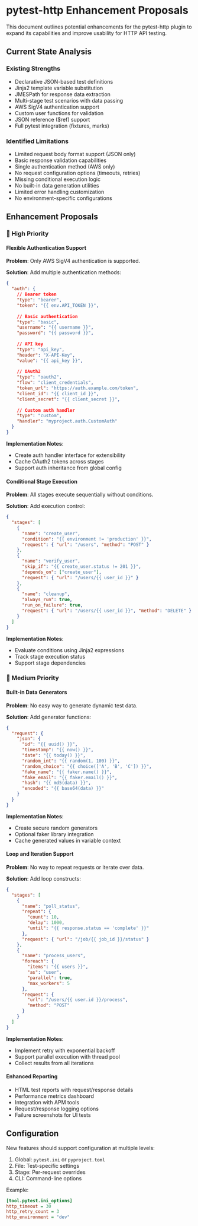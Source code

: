 # pytest-http Enhancement Proposals

This document outlines potential enhancements for the pytest-http plugin to expand its capabilities and improve usability for HTTP API testing.

## Current State Analysis

### Existing Strengths
- Declarative JSON-based test definitions
- Jinja2 template variable substitution
- JMESPath for response data extraction
- Multi-stage test scenarios with data passing
- AWS SigV4 authentication support
- Custom user functions for validation
- JSON reference ($ref) support
- Full pytest integration (fixtures, marks)

### Identified Limitations
- Limited request body format support (JSON only)
- Basic response validation capabilities
- Single authentication method (AWS only)
- No request configuration options (timeouts, retries)
- Missing conditional execution logic
- No built-in data generation utilities
- Limited error handling customization
- No environment-specific configurations

## Enhancement Proposals

### 🎯 High Priority

#### Flexible Authentication Support

**Problem**: Only AWS SigV4 authentication is supported.

**Solution**: Add multiple authentication methods:

```json
{
  "auth": {
    // Bearer token
    "type": "bearer",
    "token": "{{ env.API_TOKEN }}",
    
    // Basic authentication
    "type": "basic",
    "username": "{{ username }}",
    "password": "{{ password }}",
    
    // API key
    "type": "api_key",
    "header": "X-API-Key",
    "value": "{{ api_key }}",
    
    // OAuth2
    "type": "oauth2",
    "flow": "client_credentials",
    "token_url": "https://auth.example.com/token",
    "client_id": "{{ client_id }}",
    "client_secret": "{{ client_secret }}",
    
    // Custom auth handler
    "type": "custom",
    "handler": "myproject.auth.CustomAuth"
  }
}
```

**Implementation Notes**:
- Create auth handler interface for extensibility
- Cache OAuth2 tokens across stages
- Support auth inheritance from global config

#### Conditional Stage Execution

**Problem**: All stages execute sequentially without conditions.

**Solution**: Add execution control:

```json
{
  "stages": [
    {
      "name": "create_user",
      "condition": "{{ environment != 'production' }}",
      "request": { "url": "/users", "method": "POST" }
    },
    {
      "name": "verify_user",
      "skip_if": "{{ create_user.status != 201 }}",
      "depends_on": ["create_user"],
      "request": { "url": "/users/{{ user_id }}" }
    },
    {
      "name": "cleanup",
      "always_run": true,
      "run_on_failure": true,
      "request": { "url": "/users/{{ user_id }}", "method": "DELETE" }
    }
  ]
}
```

**Implementation Notes**:
- Evaluate conditions using Jinja2 expressions
- Track stage execution status
- Support stage dependencies

### 🚀 Medium Priority

#### Built-in Data Generators

**Problem**: No easy way to generate dynamic test data.

**Solution**: Add generator functions:

```json
{
  "request": {
    "json": {
      "id": "{{ uuid() }}",
      "timestamp": "{{ now() }}",
      "date": "{{ today() }}",
      "random_int": "{{ random(1, 100) }}",
      "random_choice": "{{ choice(['A', 'B', 'C']) }}",
      "fake_name": "{{ faker.name() }}",
      "fake_email": "{{ faker.email() }}",
      "hash": "{{ md5(data) }}",
      "encoded": "{{ base64(data) }}"
    }
  }
}
```

**Implementation Notes**:
- Create secure random generators
- Optional faker library integration
- Cache generated values in variable context

#### Loop and Iteration Support

**Problem**: No way to repeat requests or iterate over data.

**Solution**: Add loop constructs:

```json
{
  "stages": [
    {
      "name": "poll_status",
      "repeat": {
        "count": 10,
        "delay": 1000,
        "until": "{{ response.status == 'complete' }}"
      },
      "request": { "url": "/job/{{ job_id }}/status" }
    },
    {
      "name": "process_users",
      "foreach": {
        "items": "{{ users }}",
        "as": "user",
        "parallel": true,
        "max_workers": 5
      },
      "request": { 
        "url": "/users/{{ user.id }}/process",
        "method": "POST"
      }
    }
  ]
}
```

**Implementation Notes**:
- Implement retry with exponential backoff
- Support parallel execution with thread pool
- Collect results from all iterations

#### Enhanced Reporting

- HTML test reports with request/response details
- Performance metrics dashboard
- Integration with APM tools
- Request/response logging options
- Failure screenshots for UI tests

## Configuration

New features should support configuration at multiple levels:
1. Global: `pytest.ini` or `pyproject.toml`
2. File: Test-specific settings
3. Stage: Per-request overrides
4. CLI: Command-line options

Example:
```ini
[tool.pytest.ini_options]
http_timeout = 30
http_retry_count = 3
http_environment = "dev"
```
